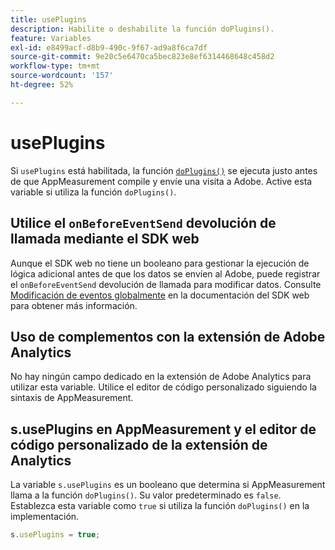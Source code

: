 ```yaml
---
title: usePlugins
description: Habilite o deshabilite la función doPlugins().
feature: Variables
exl-id: e8499acf-d8b9-490c-9f67-ad9a8f6ca7df
source-git-commit: 9e20c5e6470ca5bec823e8ef6314468648c458d2
workflow-type: tm+mt
source-wordcount: '157'
ht-degree: 52%

---
```


# usePlugins

Si `usePlugins` está habilitada, la función [`doPlugins()`](../functions/doplugins.md) se ejecuta justo antes de que AppMeasurement compile y envíe una visita a Adobe. Active esta variable si utiliza la función `doPlugins()`.

## Utilice el `onBeforeEventSend` devolución de llamada mediante el SDK web

Aunque el SDK web no tiene un booleano para gestionar la ejecución de lógica adicional antes de que los datos se envíen al Adobe, puede registrar el `onBeforeEventSend` devolución de llamada para modificar datos. Consulte [Modificación de eventos globalmente](https://experienceleague.adobe.com/docs/experience-platform/edge/fundamentals/tracking-events.html#modifying-events-globally) en la documentación del SDK web para obtener más información.

## Uso de complementos con la extensión de Adobe Analytics

No hay ningún campo dedicado en la extensión de Adobe Analytics para utilizar esta variable. Utilice el editor de código personalizado siguiendo la sintaxis de AppMeasurement.

## s.usePlugins en AppMeasurement y el editor de código personalizado de la extensión de Analytics

La variable `s.usePlugins` es un booleano que determina si AppMeasurement llama a la función `doPlugins()`. Su valor predeterminado es `false`. Establezca esta variable como `true` si utiliza la función `doPlugins()` en la implementación.

```js
s.usePlugins = true;
```
